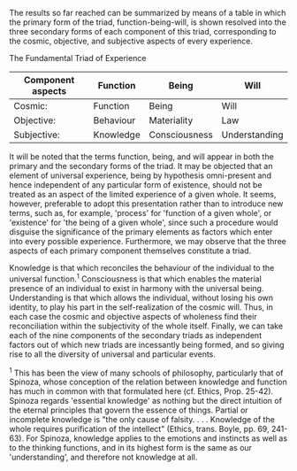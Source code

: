 The results so far reached can be summarized by means of a table in which the primary form of the triad, function-being-will, is shown resolved into the three secondary forms of each component of this triad, corresponding to the cosmic, objective, and subjective aspects of every experience. 

The Fundamental Triad of Experience 

| Component aspects | Function  | Being         | Will          |
| ----------------- | --------- | ------------- | ------------- |
| Cosmic:           | Function  | Being         | Will          |
| Objective:        | Behaviour | Materiality   | Law           |
| Subjective:       | Knowledge | Consciousness | Understanding |

It will be noted that the terms function, being, and will appear in both the primary and the secondary forms of the triad. It may be objected that an element of universal experience, being by hypothesis omni-present and hence independent of any particular form of existence, should not be treated as an aspect of the limited experience of a given whole. It seems, however, preferable to adopt this presentation rather than to introduce new terms, such as, for example, 'process' for 'function of a given whole', or 'existence' for 'the being of a given whole', since such a procedure would disguise the significance of the primary elements as factors which enter into every possible experience. Furthermore, we may observe that the three aspects of each primary component themselves constitute a triad. 

Knowledge is that which reconciles the behaviour of the individual to the universal function.<sup>1</sup> Consciousness is that which enables the material presence of an individual to exist in harmony with the universal being. Understanding is that which allows the individual, without losing his own identity, to play his part in the self-realization of the cosmic will. Thus, in each case the cosmic and objective aspects of wholeness find their reconciliation within the subjectivity of the whole itself. Finally, we can take each of the nine components of the secondary triads as independent factors out of which new triads are incessantly being formed, and so giving rise to all the diversity of universal and particular events. 

<sup>1</sup> This has been the view of many schools of philosophy, particularly that of Spinoza, whose conception of the relation between knowledge and function has much in common with that formulated here (cf. Ethics, Prop. 25-42). Spinoza regards 'essential knowledge' as nothing but the direct intuition of the eternal principles that govern the essence of things. Partial or incomplete knowledge is "the only cause of falsity. . . . Knowledge of the whole requires purification of the intellect" (Ethics, trans. Boyle, pp. 69, 241-63). For Spinoza, knowledge applies to the emotions and instincts as well as to the thinking functions, and in its highest form is the same as our 'understanding', and therefore not knowledge at all.